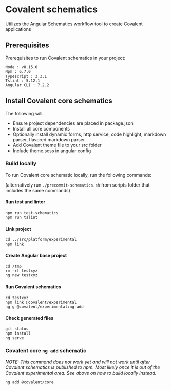 # Covalent schematics
Utilizes the Angular Schematics workflow tool to create Covalent applications

## Prerequisites

Prerequisites to run Covalent schematics in your project:

```
Node : v8.15.0
Npm : 6.7.0
Typescript : 3.3.1
Tslint : 5.12.1
Angular CLI : 7.2.2
```

## Install Covalent core schematics
The following will:
- Ensure project dependencies are placed in package.json
- Install all core components
- Optionally install dynamic forms, http service, code highlight, markdown parser, flavored markdown parser
- Add Covalent theme file to your src folder
- Include theme.scss in angular config

### Build locally
To run Covalent core schematic locally, run the following commands:

(alternatively run `./precommit-schematics.sh` from scripts folder that includes the same commands)

#### Run test and linter
```
npm run test-schematics
npm run tslint
```

#### Link project
```
cd ../src/platform/experimental
npm link
```

#### Create Angular base project
```
cd /tmp
rm -rf testxyz
ng new testxyz
```

#### Run Covalent schematics
```
cd testxyz
npm link @covalent/experimental
ng g @covalent/experimental:ng-add
```

#### Check generated files
```
git status
npm install
ng serve
```

### Covalent core `ng add` schematic
*NOTE: This command does not work yet and will not work until after Covalent schematics is published to npm.  Most likely once it is out of the Covalent experimental area.  See above on how to build locally instead.*
``` 
ng add @covalent/core 
```
